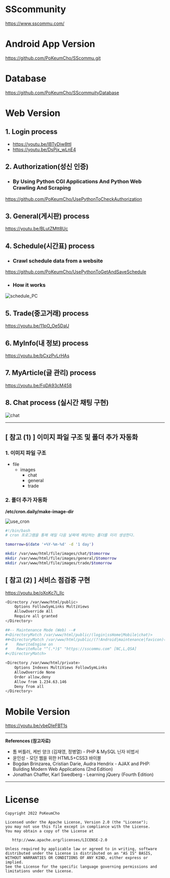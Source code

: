 # SScommunity   
https://www.sscommu.com/   

# Android App Version   
https://github.com/PoKeumCho/SScommu.git   

# Database   
https://github.com/PoKeumCho/SScommuityDatabase   

# Web Version   
## 1. Login process
* https://youtu.be/IBTvDiw8ttI
* https://youtu.be/DsPjx_wLnE4
## 2. Authorization(성신 인증)   
* ### **By Using Python CGI Applications And Python Web Crawling And Scraping**    
https://github.com/PoKeumCho/UsePythonToCheckAuthorization
## 3. General(게시판) process    
https://youtu.be/BLutZMtt8Uc
## 4. Schedule(시간표) process    
* ### Crawl schedule data from a website   
https://github.com/PoKeumCho/UsePythonToGetAndSaveSchedule   
* ### How it works   
![schedule_PC](https://user-images.githubusercontent.com/88548181/152640886-c14eece6-abe4-4f60-a962-85e4d8ea8ce4.gif)    
## 5. Trade(중고거래) process   
https://youtu.be/11pO_Oe5DaU   
## 6. MyInfo(내 정보) process  
https://youtu.be/bCxzPvLrHAs   
## 7. MyArticle(글 관리) process  
https://youtu.be/FqDA93cM458   
## 8. Chat process (실시간 채팅 구현)   
![chat](https://user-images.githubusercontent.com/88548181/152640919-ca1d346b-f8f2-4c3f-8fe7-c0817279e382.gif)   

- - -
## [ 참고 (1) ] 이미지 파일 구조 및 폴더 추가 자동화   
### **1. 이미지 파일 구조**
* file
    * images
        * chat
        * general
        * trade   
       
### **2. 폴더 추가 자동화**
**/etc/cron.daily/make-image-dir**   
   
![use_cron](https://user-images.githubusercontent.com/88548181/152640941-29d2c044-0faa-488d-8ae2-b9e9744dadaf.png)   
   
```bash
#!/bin/bash
# cron 프로그램을 통해 매일 다음 날짜에 해당하는 폴더를 미리 생성한다.

tomorrow=$(date '+%Y-%m-%d' -d '1 day')

mkdir /var/www/html/file/images/chat/$tomorrow
mkdir /var/www/html/file/images/general/$tomorrow
mkdir /var/www/html/file/images/trade/$tomorrow
```
## [ 참고 (2) ] 서비스 점검중 구현   
https://youtu.be/oXoKc7i_lIc   
   
```bash
<Directory /var/www/html/public>    
    Options FollowSymLinks MultiViews    
    AllowOverride All    
    Require all granted    
</Directory>    

##-- Maintenance Mode (Web) --#
#<DirectoryMatch /var/www/html/public/(login|ssHome|Mobile|chat)> 
##<DirectoryMatch /var/www/html/public/(?!Android|maintenance|favicon)(.+)> 
#    RewriteEngine on
#    RewriteRule "^(.*)$" "https://sscommu.com" [NC,L,QSA]
#</DirectoryMatch>

<Directory /var/www/html/private>    
    Options Indexes MultiViews FollowSymLinks    
    AllowOverride None    
    Order allow,deny       
    Allow from 1.234.63.146    
    Deny from all    
</Directory>
```
    
# Mobile Version
https://youtu.be/vbeDIeFBT1s   

- - -
**References (참고자료)**    
* 톰 버틀러, 케빈 양크 (김재영, 정병열) - PHP & MySQL 닌자 비법서 
* 윤인성 - 모던 웹을 위한 HTML5+CSS3 바이블 
* Bogdan Brinzarea, Cristian Darie, Audra Hendrix - AJAX and PHP: Building Modern Web Applications (2nd Edition)
* Jonathan Chaffer, Karl Swedberg - Learning jQuery (Fourth Edition)

- - -
# License
```
Copyright 2022 PoKeumCho

Licensed under the Apache License, Version 2.0 (the "License");
you may not use this file except in compliance with the License.
You may obtain a copy of the License at

   http://www.apache.org/licenses/LICENSE-2.0

Unless required by applicable law or agreed to in writing, software
distributed under the License is distributed on an "AS IS" BASIS,
WITHOUT WARRANTIES OR CONDITIONS OF ANY KIND, either express or implied.
See the License for the specific language governing permissions and
limitations under the License.
```
